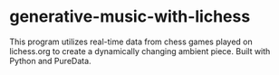 # generative-music-with-lichess
This program utilizes real-time data from chess games played on lichess.org to create a dynamically changing ambient piece. Built with Python and PureData.

